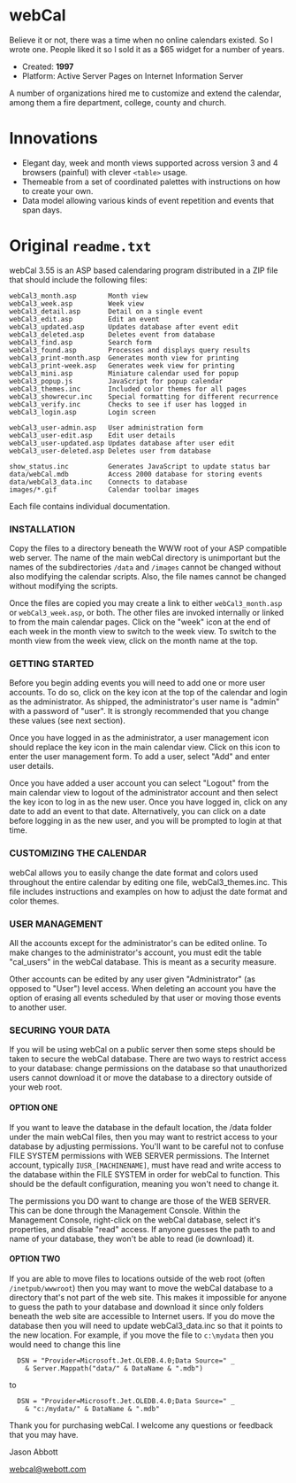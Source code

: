 # webCal
Believe it or not, there was a time when no online calendars existed. So I wrote one. People liked it so I sold it as a $65 widget for a number of years.

- Created: **1997**
- Platform: Active Server Pages on Internet Information Server

A number of organizations hired me to customize and extend the calendar, among them a fire department, college, county and church.

# Innovations
- Elegant day, week and month views supported across version 3 and 4 browsers (painful) with clever `<table>` usage.
- Themeable from a set of coordinated palettes with instructions on how to create your own.
- Data model allowing various kinds of event repetition and events that span days.


# Original `readme.txt`
webCal 3.55 is an ASP based calendaring program distributed in a ZIP file that should include the following files:
```
webCal3_month.asp        Month view
webCal3_week.asp         Week view
webCal3_detail.asp       Detail on a single event
webCal3_edit.asp         Edit an event
webCal3_updated.asp      Updates database after event edit
webCal3_deleted.asp      Deletes event from database
webCal3_find.asp         Search form
webCal3_found.asp        Processes and displays query results
webCal3_print-month.asp  Generates month view for printing
webCal3_print-week.asp   Generates week view for printing
webCal3_mini.asp         Miniature calendar used for popup
webCal3_popup.js         JavaScript for popup calendar
webCal3_themes.inc       Included color themes for all pages
webCal3_showrecur.inc    Special formatting for different recurrence
webCal3_verify.inc       Checks to see if user has logged in
webCal3_login.asp        Login screen

webCal3_user-admin.asp   User administration form
webCal3_user-edit.asp    Edit user details
webCal3_user-updated.asp Updates database after user edit
webCal3_user-deleted.asp Deletes user from database

show_status.inc          Generates JavaScript to update status bar
data/webCal.mdb          Access 2000 database for storing events
data/webCal3_data.inc    Connects to database
images/*.gif             Calendar toolbar images
```
Each file contains individual documentation.

### INSTALLATION

Copy the files to a directory beneath the WWW root of your ASP compatible web server.  The name of the main webCal directory is unimportant but the names of the subdirectories `/data` and `/images` cannot be changed without also modifying the calendar scripts.  Also, the file names cannot be changed without modifying the scripts.

Once the files are copied you may create a link to either `webCal3_month.asp` or `webCal3_week.asp`, or both.  The other files are invoked internally or linked to from the main calendar pages.  Click on the "week" icon at the end of each week in the month view to switch to the week view.  To switch to the month view from the week view, click on the month name at the top.

### GETTING STARTED

Before you begin adding events you will need to add one or more user accounts.  To do so, click on the key icon at the top of the calendar and login as the administrator.  As shipped, the administrator's user name is "admin" with a password of "user".  It is strongly recommended that you change these values (see next section).

Once you have logged in as the administrator, a user management icon should replace the key icon in the main calendar view.  Click on this icon to enter the user management form.  To add a user, select "Add" and enter user details. 

Once you have added a user account you can select "Logout" from the main calendar view to logout of the administrator account and then select the key icon to log in as the new user.  Once you have logged in, click on any date to add an event to that date.  Alternatively, you can click on a date before logging in as the new user, and you will be prompted to login at that time.

### CUSTOMIZING THE CALENDAR

webCal allows you to easily change the date format and colors used throughout the entire calendar by editing one file, webCal3_themes.inc. This file includes instructions and examples on how to adjust the date format and color themes.  

### USER MANAGEMENT

All the accounts except for the administrator's can be edited online.  To make changes to the administrator's account, you must edit the table "cal_users" in the webCal database.  This is meant as a security measure.

Other accounts can be edited by any user given "Administrator" (as opposed to "User") level access.  When deleting an account you have the option of erasing all events scheduled by that user or moving those events to another user.

### SECURING YOUR DATA

If you will be using webCal on a public server then some steps should be taken to secure the webCal database.  There are two ways to restrict access to your database: change permissions on the database so that unauthorized users cannot download it or move the database to a directory outside of your web root.

#### OPTION ONE
If you want to leave the database in the default location, the /data folder under the main webCal files, then you may want to restrict access to your database by adjusting permissions.  You'll want to be careful not to confuse FILE SYSTEM permissions with WEB SERVER permissions.  The Internet account, typically `IUSR_[MACHINENAME]`, must have read and write access to the database within the FILE SYSTEM in order for webCal to function.  This should be the default configuration, meaning you won't need to change it.

The permissions you DO want to change are those of the WEB SERVER.  This can be done through the Management Console.  Within the Management Console, right-click on the webCal database, select it's properties, and disable "read" access.  If anyone guesses the path to and name of your database, they won't be able to read (ie download) it.

#### OPTION TWO
If you are able to move files to locations outside of the web root (often `/inetpub/wwwroot`) then you may want to move the webCal database to a directory that's not part of the web site.  This makes it impossible for anyone to guess the path to your database and download it since only folders beneath the web site are accessible to Internet users.  If you do move the database then you will need to update webCal3_data.inc so that it points to the new location.  For example, if you move the file to `c:\mydata` then you would need to change this line
```
  DSN = "Provider=Microsoft.Jet.OLEDB.4.0;Data Source=" _
    & Server.Mappath("data/" & DataName & ".mdb")
```
to
```
  DSN = "Provider=Microsoft.Jet.OLEDB.4.0;Data Source=" _
    & "c:/mydata/" & DataName & ".mdb"
```

Thank you for purchasing webCal.  I welcome any questions or feedback that you may have.

Jason Abbott

webcal@webott.com